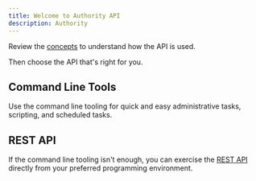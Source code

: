 ```yaml
---
title: Welcome to Authority API
description: Authority
---
```


Review the [concepts](./concepts/) to understand how the API is used.

Then choose the API that's right for you.

## Command Line Tools

Use the command line tooling for quick and easy administrative tasks, scripting, and scheduled tasks.

## REST API

If the command line tooling isn't enough, you can exercise the [REST API](./rest/) directly from your preferred programming environment.
